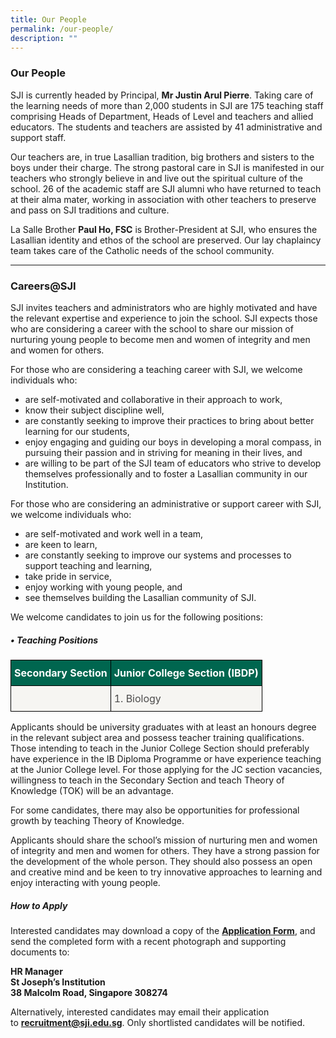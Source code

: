 ```yaml
---
title: Our People
permalink: /our-people/
description: ""
---
```

### **Our People**
SJI is currently headed by Principal, **Mr Justin Arul Pierre**. Taking care of the learning needs of more than 2,000 students in SJI are 175 teaching staff comprising Heads of Department, Heads of Level and teachers and allied educators. The students and teachers are assisted by 41 administrative and support staff.

Our teachers are, in true Lasallian tradition, big brothers and sisters to the boys under their charge. The strong pastoral care in SJI is manifested in our teachers who strongly believe in and live out the spiritual culture of the school. 26 of the academic staff are SJI alumni who have returned to teach at their alma mater, working in association with other teachers to preserve and pass on SJI traditions and culture.

La Salle Brother **Paul Ho, FSC** is Brother-President at SJI, who ensures the Lasallian identity and ethos of the school are preserved. Our lay chaplaincy team takes care of the Catholic needs of the school community.
<hr>

### **Careers@SJI**
SJI invites teachers and administrators who are highly motivated and have the relevant expertise and experience to join the school. SJI expects those who are considering a career with the school to share our mission of nurturing young people to become men and women of integrity and men and women for others.

For those who are considering a teaching career with SJI, we welcome individuals who:
*   are self-motivated and collaborative in their approach to work,
*   know their subject discipline well,
*   are constantly seeking to improve their practices to bring about better learning for our students,
*   enjoy engaging and guiding our boys in developing a moral compass, in pursuing their passion and in striving for meaning in their lives, and
*   are willing to be part of the SJI team of educators who strive to develop themselves professionally and to foster a Lasallian community in our Institution.

For those who are considering an administrative or support career with SJI, we welcome individuals who:
*   are self-motivated and work well in a team,
*   are keen to learn,
*   are constantly seeking to improve our systems and processes to support teaching and learning,
*   take pride in service,
*   enjoy working with young people, and
*   see themselves building the Lasallian community of SJI.

We welcome candidates to join us for the following positions:
##### **• Teaching Positions**
 <style type="text/css">
.tg  {border-collapse:collapse;border-spacing:0;}
.tg td{border-color:black;border-style:solid;border-width:1px;
  overflow:hidden;padding:10px 5px;word-break:normal;}
.tg th{border-color:black;border-style:solid;border-width:1px;
  font-weight:normal;overflow:hidden;padding:10px 5px;word-break:normal;}
.tg .tg-mku2{background-color:#F6F5F2;color:#4C4B4B;text-align:left;vertical-align:top}
.tg .tg-pwos{background-color:#00664f;color:#FFF;font-weight:bold;text-align:center;vertical-align:top}
</style>
<table class="tg">
<thead>
  <tr>
    <th class="tg-pwos">Secondary Section</th>
    <th class="tg-pwos">Junior College Section (IBDP)</th>
  </tr>
</thead>
<tbody>
  <tr>
    <td class="tg-mku2"></td>
    <td class="tg-mku2">1. Biology</td>
  </tr>
</tbody>
</table>

Applicants should be university graduates with at least an honours degree in the relevant subject area and possess teacher training qualifications. Those intending to teach in the Junior College Section should preferably have experience in the IB Diploma Programme or have experience teaching at the Junior College level. For those applying for the JC section vacancies, willingness to teach in the Secondary Section and teach Theory of Knowledge (TOK) will be an advantage.

For some candidates, there may also be opportunities for professional growth by teaching Theory of Knowledge.

Applicants should share the school’s mission of nurturing men and women of integrity and men and women for others. They have a strong passion for the development of the whole person. They should also possess an open and creative mind and be keen to try innovative approaches to learning and enjoy interacting with young people.

##### **How to Apply**
Interested candidates may download a copy of the **[Application Form](/files/Application_for_Appointment-v2_160919.pdf)**, and send the completed form with a recent photograph and supporting documents to:  

<div style="text-align:left;"><strong>HR Manager<br>St Joseph’s Institution<br>38 Malcolm Road, Singapore 308274</strong></div>

Alternatively, interested candidates may email their application to [**recruitment@sji.edu.sg**](mailto:recruitment@sji.edu.sg). Only shortlisted candidates will be notified.